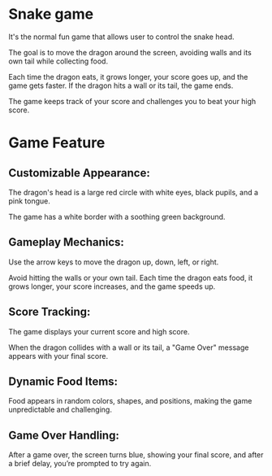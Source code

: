# Snake game

It's the normal fun game that allows user to control the snake head.

The goal is to move the dragon around the screen, avoiding walls and its own tail while collecting food. 

Each time the dragon eats, it grows longer, your score goes up, and the game gets faster. If the dragon hits a wall or its tail, the game ends. 

The game keeps track of your score and challenges you to beat your high score.

# Game Feature

## Customizable Appearance: 
The dragon's head is a large red circle with white eyes, black pupils, and a pink tongue. 

The game has a white border with a soothing green background.

## Gameplay Mechanics: 
Use the arrow keys to move the dragon up, down, left, or right.

Avoid hitting the walls or your own tail. Each time the dragon eats food, it grows longer, your score increases, and the game speeds up.

## Score Tracking: 
The game displays your current score and high score. 

When the dragon collides with a wall or its tail, a "Game Over" message appears with your final score.

## Dynamic Food Items: 
Food appears in random colors, shapes, and positions, making the game unpredictable and challenging.

## Game Over Handling: 
After a game over, the screen turns blue, showing your final score, and after a brief delay, you’re prompted to try again.

